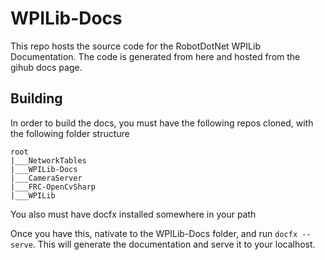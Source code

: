 # WPILib-Docs

This repo hosts the source code for the RobotDotNet WPILib Documentation. The code is generated from here and hosted from the gihub docs page.


## Building

In order to build the docs, you must have the following repos cloned, with the following folder structure
```
root
|___NetworkTables
|___WPILib-Docs
|___CameraServer
|___FRC-OpenCvSharp
|___WPILib
```

You also must have docfx installed somewhere in your path

Once you have this, nativate to the WPILib-Docs folder, and run `docfx --serve`. This will generate the documentation and serve
it to your localhost.